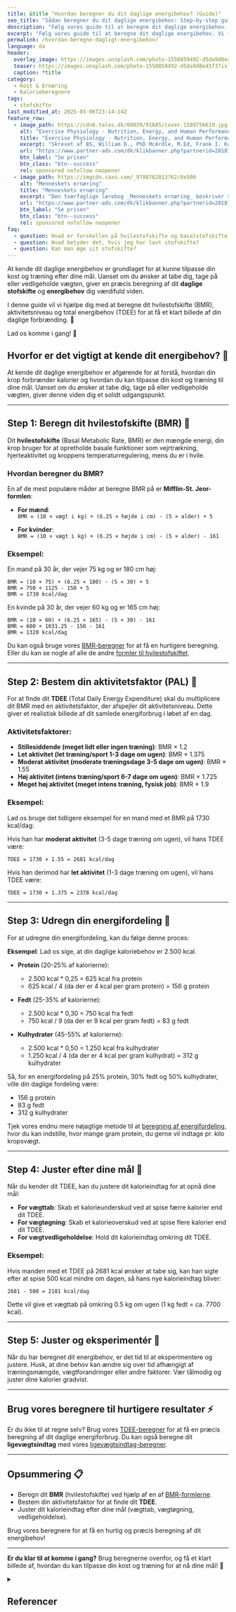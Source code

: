 ```yaml
---
title: &title "Hvordan beregner du dit daglige energibehov? (Guide)"
seo_title: "Sådan beregner du dit daglige energibehov: Step-by-step guide"
description: "Følg vores guide til at beregne dit daglige energibehov. Vi forklarer, hvordan du finder dit TDEE ved hjælp af enkle formler og hvad du skal tage højde for."
excerpt: "Følg vores guide til at beregne dit daglige energibehov. Vi forklarer, hvordan du finder dit TDEE ved hjælp af enkle formler og hvad du skal tage højde for."
permalink: /hvordan-beregne-dagligt-energibehov/
language: da
header:
  overlay_image: https://images.unsplash.com/photo-1550859492-d5da9d8e45f3?ixlib=rb-4.0.3&ixid=M3wxMjA3fDB8MHxwaG90by1wYWdlfHx8fGVufDB8fHx8fA%3D%3D&auto=format&fit=crop&h=630&w=1200&q=60
  teaser: https://images.unsplash.com/photo-1550859492-d5da9d8e45f3?ixlib=rb-4.0.3&ixid=M3wxMjA3fDB8MHxwaG90by1wYWdlfHx8fGVufDB8fHx8fA%3D%3D&auto=format&fit=crop&h=300&w=400&q=10
  caption: *title
category:
  - Kost & Ernæring
  - Kalorieberegnere
tags:
  - stofskifte
last_modified_at: 2025-03-06T23:14:14Z
feature_row:
  - image_path: https://cdn6.tales.dk/00039/91685/cover.1589756619.jpg
    alt: "Exercise Physiology - Nutrition, Energy, and Human Performance"
    title: "Exercise Physiology - Nutrition, Energy, and Human Performance"
    excerpt: "Skrevet af BS, William D., PhD McArdle, M.Ed, Frank I. Katch, Victor L. Katch."
    url: "https://www.partner-ads.com/dk/klikbanner.php?partnerid=28187&bannerid=57950&htmlurl=https://www.saxo.com/dk/exercise-physiology-nutrition-energy-and-human-performance_bog_9781975217303"
    btn_label: "Se prisen"
    btn_class: "btn--success"
    rel: sponsored nofollow noopener
  - image_path: https://imgcdn.saxo.com/_9788762813762/0x500
    alt: "Menneskets ernæring"
    title: "Menneskets ernæring"
    excerpt: "Den tværfaglige lærebog _Menneskets ernæring_ beskriver sammenhængen mellem de fysiologiske og biologiske processer, der er nødvendige for opretholdelse af liv. "
    url: "https://www.partner-ads.com/dk/klikbanner.php?partnerid=28187&bannerid=43264&htmlurl=https://www.saxo.com/dk/menneskets-ernaering_arne-astrup_indbundet_9788762813762"
    btn_label: "Se prisen"
    btn_class: "btn--success"
    rel: sponsored nofollow noopener
faq: 
  - question: Hvad er forskellen på hvilestofskifte og basalstofskifte?
  - question: Hvad betyder det, hvis jeg har lavt stofskifte?
  - question: Kan man øge sit stofskifte?
---
```


At kende dit daglige energibehov er grundlaget for at kunne tilpasse din kost og træning efter dine mål. Uanset om du ønsker at tabe dig, tage på eller vedligeholde vægten, giver en præcis beregning af dit **daglige stofskifte** og **energibehov** dig værdifuld viden.

I denne guide vil vi hjælpe dig med at beregne dit hvilestofskifte (BMR), aktivitetsniveau og total energibehov (TDEE) for at få et klart billede af din daglige forbrænding. 💪

Lad os komme i gang! 🚀

## Hvorfor er det vigtigt at kende dit energibehov? 🤔

At kende dit daglige energibehov er afgørende for at forstå, hvordan din krop forbrænder kalorier og hvordan du kan tilpasse din kost og træning til dine mål. Uanset om du ønsker at tabe dig, tage på eller vedligeholde vægten, giver denne viden dig et solidt udgangspunkt.

***

## Step 1: Beregn dit hvilestofskifte (BMR) 🧠

Dit **hvilestofskifte** (Basal Metabolic Rate, BMR) er den mængde energi, din krop bruger for at opretholde basale funktioner som vejrtrækning, hjerteaktivitet og kroppens temperaturregulering, mens du er i hvile.

### Hvordan beregner du BMR?

En af de mest populære måder at beregne BMR på er **Mifflin-St. Jeor-formlen**:

- **For mænd**:  
  `BMR = (10 × vægt i kg) + (6.25 × højde i cm) - (5 × alder) + 5`

- **For kvinder**:  
  `BMR = (10 × vægt i kg) + (6.25 × højde i cm) - (5 × alder) - 161`

### Eksempel:

En mand på 30 år, der vejer 75 kg og er 180 cm høj:

    BMR = (10 × 75) + (6.25 × 180) - (5 × 30) + 5
    BMR = 750 + 1125 - 150 + 5
    BMR = 1730 kcal/dag


En kvinde på 30 år, der vejer 60 kg og er 165 cm høj:

    BMR = (10 × 60) + (6.25 × 165) - (5 × 30) - 161
    BMR = 600 + 1031.25 - 150 - 161
    BMR = 1320 kcal/dag

Du kan også bruge vores [BMR-beregner](/bmr-beregner-hvilestofskifte-basalstofskifte/) for at få en hurtigere beregning. Eller du kan se nogle af alle de andre [formler til hvilestofskiftet](/hvilestofskiftet-formler/).

***

## Step 2: Bestem din aktivitetsfaktor (PAL) 💪

For at finde dit **TDEE** (Total Daily Energy Expenditure) skal du multiplicere dit BMR med en aktivitetsfaktor, der afspejler dit aktivitetsniveau. Dette giver et realistisk billede af dit samlede energiforbrug i løbet af en dag.

### Aktivitetsfaktorer:

- **Stillesiddende (meget lidt eller ingen træning)**: BMR × 1.2  
- **Let aktivitet (let træning/sport 1-3 dage om ugen)**: BMR × 1.375  
- **Moderat aktivitet (moderate træningsdage 3-5 dage om ugen)**: BMR × 1.55  
- **Høj aktivitet (intens træning/sport 6-7 dage om ugen)**: BMR × 1.725  
- **Meget høj aktivitet (meget intens træning, fysisk job)**: BMR × 1.9

### Eksempel:

Lad os bruge det tidligere eksempel for en mand med et BMR på 1730 kcal/dag:

Hvis han har **moderat aktivitet** (3-5 dage træning om ugen), vil hans TDEE være:

    TDEE = 1730 × 1.55 = 2681 kcal/dag


Hvis han derimod har **let aktivitet** (1-3 dage træning om ugen), vil hans TDEE være:

    TDEE = 1730 × 1.375 = 2378 kcal/dag


***

## Step 3: Udregn din energifordeling 🥗

For at udregne din energifordeling, kan du følge denne proces:

**Eksempel**: Lad os sige, at din daglige kaloriebehov er 2.500 kcal.

- **Protein** (20-25% af kalorierne):
  - 2.500 kcal * 0,25 = 625 kcal fra protein
  - 625 kcal / 4 (da der er 4 kcal per gram protein) = 156 g protein

- **Fedt** (25-35% af kalorierne):
  - 2.500 kcal * 0,30 = 750 kcal fra fedt
  - 750 kcal / 9 (da der er 9 kcal per gram fedt) = 83 g fedt

- **Kulhydrater** (45-55% af kalorierne):
  - 2.500 kcal * 0,50 = 1.250 kcal fra kulhydrater
  - 1.250 kcal / 4 (da der er 4 kcal per gram kulhydrat) = 312 g kulhydrater

Så, for en energifordeling på 25% protein, 30% fedt og 50% kulhydrater, ville din daglige fordeling være:

- 156 g protein
- 83 g fedt
- 312 g kulhydrater

Tjek vores endnu mere nøjagtige metode til at [beregning af energifordeling](/beregner/energifordeling/), hvor du kan indstille, hvor mange gram protein, du gerne vil indtage pr. kilo kropsvægt.

***

## Step 4: Juster efter dine mål 🎯

Når du kender dit TDEE, kan du justere dit kalorieindtag for at opnå dine mål:

- **For vægttab**: Skab et kalorieunderskud ved at spise færre kalorier end dit TDEE.
- **For vægtøgning**: Skab et kalorieoverskud ved at spise flere kalorier end dit TDEE.
- **For vægtvedligeholdelse**: Hold dit kalorieindtag omkring dit TDEE.

### Eksempel:
Hvis manden med et TDEE på 2681 kcal ønsker at tabe sig, kan han sigte efter at spise 500 kcal mindre om dagen, så hans nye kalorieindtag bliver:

    2681 - 500 = 2181 kcal/dag


Dette vil give et vægttab på omkring 0.5 kg om ugen (1 kg fedt = ca. 7700 kcal).

***

## Step 5: Juster og eksperimentér 🔄

Når du har beregnet dit energibehov, er det tid til at eksperimentere og justere. Husk, at dine behov kan ændre sig over tid afhængigt af træningsmængde, vægtforandringer eller andre faktorer. Vær tålmodig og juster dine kalorier gradvist.

***

## Brug vores beregnere til hurtigere resultater ⚡

Er du ikke til at regne selv? Brug vores [TDEE-beregner](https://www.motionsplan.dk/beregner/dagligt-energiforbrug-energibehov/) for at få en præcis beregning af dit daglige energiforbrug. Du kan også beregne dit **ligevægtsindtag** med vores [ligevægtsindtag-beregner](https://www.motionsplan.dk/ligevaegtsindtag-beregner/).

***

## Opsummering 📋

- Beregn dit **BMR** (hvilestofskifte) ved hjælp af en af [BMR-formlerne](/hvilestofskiftet-formler/).
- Bestem din aktivitetsfaktor for at finde dit **TDEE**.
- Juster dit kalorieindtag efter dine mål (vægttab, vægtøgning, vedligeholdelse).

Brug vores beregnere for at få en hurtig og præcis beregning af dit energibehov!

***

**Er du klar til at komme i gang?** Brug beregnerne ovenfor, og få et klart billede af, hvordan du kan tilpasse din kost og træning for at nå dine mål! 🚀

<details markdown="1" class="references">
  <summary><h2 id="references">Referencer</h2></summary>

{% include feature_row type="left" %}

- Frankenfield, David C. 2013. “Bias and Accuracy of Resting Metabolic Rate Equations in Non-Obese and Obese Adults”. Clinical Nutrition (Edinburgh, Scotland) 32 (6): 976–82. <https://doi.org/10.1016/j.clnu.2013.03.022>.
- Gerrior, Shirley, WenYen Juan, og Basiotis Peter. 2006. “An Easy Approach to Calculating Estimated Energy Requirements”. Preventing Chronic Disease 3 (4). <https://www.ncbi.nlm.nih.gov/pmc/articles/PMC1784117/>.
- Henry, C. J. K. 2005. “Basal Metabolic Rate Studies in Humans: Measurement and Development of New Equations”. Public Health Nutrition 8 (7A): 1133–52. <https://doi.org/10.1079/phn2005801>.
- Jagim, Andrew R., Clayton L. Camic, Jacob Kisiolek, Joel Luedke, Jacob Erickson, Margaret T. Jones, og Jonathan M. Oliver. 2018. “Accuracy of Resting Metabolic Rate Prediction Equations in Athletes”. Journal of Strength and Conditioning Research 32 (7): 1875–81. <https://doi.org/10.1519/JSC.0000000000002111>.
- McMurray, Robert G., Jesus Soares, Carl J. Caspersen, og Thomas McCurdy. 2014. “Examining Variations of Resting Metabolic Rate of Adults: A Public Health Perspective”. Medicine and science in sports and exercise 46 (7): 1352–58. <https://doi.org/10.1249/MSS.0000000000000232>.
- Sabounchi, Nasim S., Hazhir Rahmandad, og Alice Ammerman. 2013. “Best Fitting Prediction Equations for Basal Metabolic Rate: Informing Obesity Interventions in Diverse Populations”. International journal of obesity (2005) 37 (10): 1364–70. <https://doi.org/10.1038/ijo.2012.218>.
- Schofield, W. N. 1985. “Predicting Basal Metabolic Rate, New Standards and Review of Previous Work”. Human Nutrition. Clinical Nutrition 39 Suppl 1: 5–41.
- Tinsley, Grant M., Austin J. Graybeal, og M. Lane Moore. 2019. “Resting Metabolic Rate in Muscular Physique Athletes: Validity of Existing Methods and Development of New Prediction Equations”. Applied Physiology, Nutrition, and Metabolism = Physiologie Appliquee, Nutrition Et Metabolisme 44 (4): 397–406. <https://doi.org/10.1139/apnm-2018-0412>.
- Waterlow, John C., Nevin S. Scrimshaw, og Beat Schürch. 1996. “Energy and Protein requirements, Proceedings of an IDECG workshop”. Eur J Clin Nutr 50 (februar): 1–197. <https://archive.unu.edu/unupress/food2/UID01E/UID01E00.HTM>.
- Westerterp, Klaas R. 2013. “Physical activity and physical activity induced energy expenditure in humans: measurement, determinants, and effects”. Frontiers in Physiology 4 (april). <https://doi.org/10.3389/fphys.2013.00090>.
</details>
